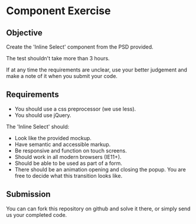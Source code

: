 # Component Exercise

## Objective

Create the 'Inline Select' component from the PSD provided.

The test shouldn't take more than 3 hours.

If at any time the requirements are unclear, use your better judgement and make a note of it when you submit your code.

## Requirements

* You should use a css preprocessor (we use less).
* You should use jQuery.

The 'Inline Select' should:

* Look like the provided mockup.
* Have semantic and accessible markup.
* Be responsive and function on touch screens.
* Should work in all modern browsers (IE11+).
* Should be able to be used as part of a form.
* There should be an animation opening and closing the popup. You are free to decide what this transition looks like.

## Submission

You can can fork this repository on github and solve it there, or simply send us your completed code.
